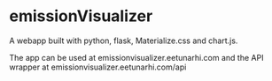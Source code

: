 # emissionVisualizer
A webapp built with python, flask, Materialize.css and chart.js.

The app can be used at emissionvisualizer.eetunarhi.com and the API wrapper at emissionvisualizer.eetunarhi.com/api
